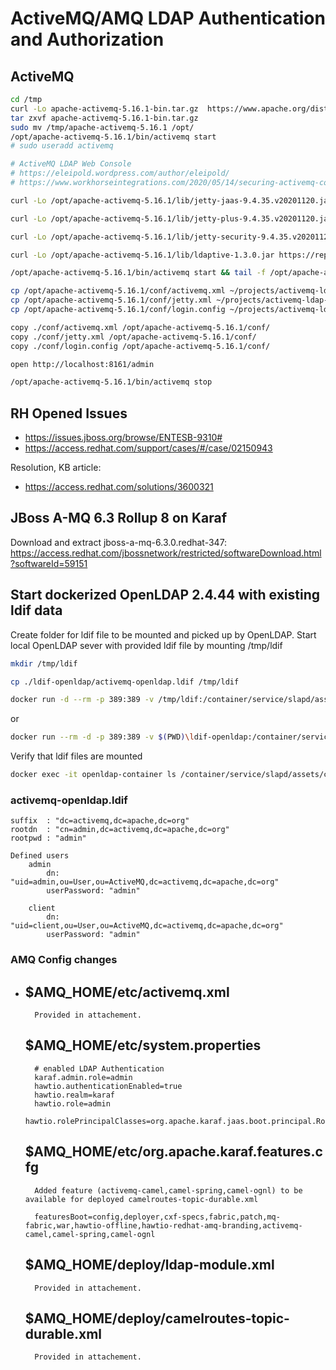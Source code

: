# ActiveMQ/AMQ LDAP Authentication and Authorization

## ActiveMQ

```bash
cd /tmp
curl -Lo apache-activemq-5.16.1-bin.tar.gz  https://www.apache.org/dist/activemq/5.16.1/apache-activemq-5.16.1-bin.tar.gz
tar zxvf apache-activemq-5.16.1-bin.tar.gz
sudo mv /tmp/apache-activemq-5.16.1 /opt/
/opt/apache-activemq-5.16.1/bin/activemq start
# sudo useradd activemq

# ActiveMQ LDAP Web Console
# https://eleipold.wordpress.com/author/eleipold/ 
# https://www.workhorseintegrations.com/2020/05/14/securing-activemq-console-with-ldap/

curl -Lo /opt/apache-activemq-5.16.1/lib/jetty-jaas-9.4.35.v20201120.jar https://repo1.maven.org/maven2/org/eclipse/jetty/jetty-jaas/9.4.35.v20201120/jetty-jaas-9.4.35.v20201120.jar

curl -Lo /opt/apache-activemq-5.16.1/lib/jetty-plus-9.4.35.v20201120.jar https://repo1.maven.org/maven2/org/eclipse/jetty/jetty-plus/9.4.35.v20201120/jetty-plus-9.4.35.v20201120.jar

curl -Lo /opt/apache-activemq-5.16.1/lib/jetty-security-9.4.35.v20201120.jar https://repo1.maven.org/maven2/org/eclipse/jetty/jetty-security/9.4.35.v20201120/jetty-security-9.4.35.v20201120.jar

curl -Lo /opt/apache-activemq-5.16.1/lib/ldaptive-1.3.0.jar https://repo1.maven.org/maven2/org/ldaptive/ldaptive/1.3.0/ldaptive-1.3.0.jar

/opt/apache-activemq-5.16.1/bin/activemq start && tail -f /opt/apache-activemq-5.16.1/data/activemq.log

cp /opt/apache-activemq-5.16.1/conf/activemq.xml ~/projects/activemq-ldap-authorization/conf
cp /opt/apache-activemq-5.16.1/conf/jetty.xml ~/projects/activemq-ldap-authorization/conf
cp /opt/apache-activemq-5.16.1/conf/login.config ~/projects/activemq-ldap-authorization/conf

copy ./conf/activemq.xml /opt/apache-activemq-5.16.1/conf/
copy ./conf/jetty.xml /opt/apache-activemq-5.16.1/conf/
copy ./conf/login.config /opt/apache-activemq-5.16.1/conf/

open http://localhost:8161/admin

/opt/apache-activemq-5.16.1/bin/activemq stop
```

## RH Opened Issues

* https://issues.jboss.org/browse/ENTESB-9310#
* https://access.redhat.com/support/cases/#/case/02150943

Resolution, KB article:

* https://access.redhat.com/solutions/3600321

## JBoss A-MQ 6.3 Rollup 8 on Karaf

Download and extract jboss-a-mq-6.3.0.redhat-347: https://access.redhat.com/jbossnetwork/restricted/softwareDownload.html?softwareId=59151

## Start dockerized OpenLDAP 2.4.44 with existing ldif data

Create folder for ldif file to be mounted and picked up by OpenLDAP. Start local OpenLDAP sever with provided ldif file by mounting /tmp/ldif

```bash
mkdir /tmp/ldif

cp ./ldif-openldap/activemq-openldap.ldif /tmp/ldif

docker run -d --rm -p 389:389 -v /tmp/ldif:/container/service/slapd/assets/config/bootstrap/ldif/custom -e LDAP_DOMAIN=activemq.apache.org -e LDAP_ORGANISATION="Apache ActiveMQ Test Org" -e LDAP_ROOTPASS=admin --name openldap-container osixia/openldap:1.2.1 --copy-service
```

or

```bash
docker run --rm -d -p 389:389 -v $(PWD)\ldif-openldap:/container/service/slapd/assets/config/bootstrap/ldif/custom -e LDAP_DOMAIN=activemq.apache.org -e LDAP_ORGANISATION="Apache ActiveMQ Test Org" -e LDAP_ROOTPASS=admin --name openldap-container osixia/openldap:1.2.1 --copy-service
```

Verify that ldif files are mounted

```bash
docker exec -it openldap-container ls /container/service/slapd/assets/config/bootstrap/ldif/custom
```
	
### activemq-openldap.ldif

```text
suffix	: "dc=activemq,dc=apache,dc=org"
rootdn	: "cn=admin,dc=activemq,dc=apache,dc=org"
rootpwd	: "admin"

Defined users 
	admin
		dn: "uid=admin,ou=User,ou=ActiveMQ,dc=activemq,dc=apache,dc=org"
		userPassword: "admin"

	client
		dn: "uid=client,ou=User,ou=ActiveMQ,dc=activemq,dc=apache,dc=org"
		userPassword: "admin"
```

### AMQ Config changes
-	
	$AMQ_HOME/etc/activemq.xml 
	-
		
		Provided in attachement.
	
	$AMQ_HOME/etc/system.properties
	-
		# enabled LDAP Authentication
		karaf.admin.role=admin
		hawtio.authenticationEnabled=true
		hawtio.realm=karaf
		hawtio.role=admin
		hawtio.rolePrincipalClasses=org.apache.karaf.jaas.boot.principal.RolePrincipal,org.apache.karaf.jaas.modules.RolePrincipal,org.apache.karaf.jaas.boot.principal.GroupPrincipal
		
	$AMQ_HOME/etc/org.apache.karaf.features.cfg
	-
		Added feature (activemq-camel,camel-spring,camel-ognl) to be available for deployed camelroutes-topic-durable.xml
		
		featuresBoot=config,deployer,cxf-specs,fabric,patch,mq-fabric,war,hawtio-offline,hawtio-redhat-amq-branding,activemq-camel,camel-spring,camel-ognl
	
	
	$AMQ_HOME/deploy/ldap-module.xml
	-
		Provided in attachement.	

	$AMQ_HOME/deploy/camelroutes-topic-durable.xml
	-
	
		Provided in attachement.

